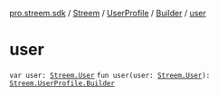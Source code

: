 [pro.streem.sdk](../../../index.md) / [Streem](../../index.md) / [UserProfile](../index.md) / [Builder](index.md) / [user](./user.md)

# user

`var user: `[`Streem.User`](../../-user/index.md)
`fun user(user: `[`Streem.User`](../../-user/index.md)`): `[`Streem.UserProfile.Builder`](index.md)